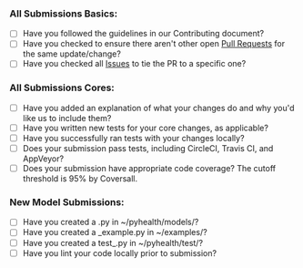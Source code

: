 ### All Submissions Basics:

* [ ] Have you followed the guidelines in our Contributing document?
* [ ] Have you checked to ensure there aren't other open [Pull Requests](../../pulls) for the same update/change?
* [ ] Have you checked all [Issues](../../issues) to tie the PR to a specific one?

### All Submissions Cores:

* [ ] Have you added an explanation of what your changes do and why you'd like us to include them?
* [ ] Have you written new tests for your core changes, as applicable?
* [ ] Have you successfully ran tests with your changes locally?
* [ ] Does your submission pass tests, including CircleCI, Travis CI, and AppVeyor?
* [ ] Does your submission have appropriate code coverage? The cutoff threshold is 95% by Coversall.

<!-- You can erase any parts of this template not applicable to your Pull Request. -->

### New Model Submissions:

* [ ] Have you created a <NewModel>.py in ~/pyhealth/models/?
* [ ] Have you created a <NewModel>_example.py in ~/examples/?
* [ ] Have you created a test_<NewModel>.py in ~/pyhealth/test/?
* [ ] Have you lint your code locally prior to submission?
